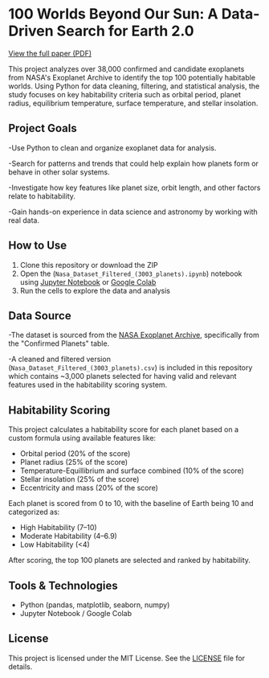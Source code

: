 # 100 Worlds Beyond Our Sun: A Data-Driven Search for Earth 2.0
[View the full paper (PDF)]([https://docs.google.com/document/d/1UE0BB_rskslXQnqsLqtzHXGmXGiivyza0-fCwb8TW9M/edit?tab=t.0](https://docs.google.com/document/d/1XKGFvfE10PIxwrCCK9Y6ZblqsriZ1LJZQ7Qx5VETXik/edit?tab=t.0#heading=h.gjdgxs))

This project analyzes over 38,000 confirmed and candidate exoplanets from NASA's Exoplanet Archive to identify the top 100 potentially habitable worlds. Using Python for data cleaning, filtering, and statistical analysis, the study focuses on key habitability criteria such as orbital period, planet radius, equilibrium temperature, surface temperature, and stellar insolation.

## Project Goals
-Use Python to clean and organize exoplanet data for analysis.

-Search for patterns and trends that could help explain how planets form or behave in other solar systems.

-Investigate how key features like planet size, orbit length, and other factors relate to habitability.

-Gain hands-on experience in data science and astronomy by working with real data.

## How to Use
1. Clone this repository or download the ZIP
2. Open the (`Nasa_Dataset_Filtered_(3003_planets).ipynb`) notebook using [Jupyter Notebook](https://jupyter.org/) or [Google Colab](https://colab.research.google.com/)
3. Run the cells to explore the data and analysis

## Data Source
-The dataset is sourced from the [NASA Exoplanet Archive](https://exoplanetarchive.ipac.caltech.edu/), specifically from the "Confirmed Planets" table.

-A cleaned and filtered version (`Nasa_Dataset_Filtered_(3003_planets).csv`) is included in this repository which contains ~3,000 planets selected for having valid and relevant features used in the habitability scoring system.

## Habitability Scoring
This project calculates a habitability score for each planet based on a custom formula using available features like:
- Orbital period (20% of the score)
- Planet radius (25% of the score)
- Temperature-Equillibrium and surface combined (10% of the score)
- Stellar insolation (25% of the score)
- Eccentricity and mass (20% of the score)

Each planet is scored from 0 to 10, with the baseline of Earth being 10 and categorized as:
- High Habitability (7–10)
- Moderate Habitability (4–6.9)
- Low Habitability (<4)

After scoring, the top 100 planets are selected and ranked by habitability.

## Tools & Technologies
- Python (pandas, matplotlib, seaborn, numpy)
- Jupyter Notebook / Google Colab

## License
This project is licensed under the MIT License. See the [LICENSE](LICENSE) file for details.
